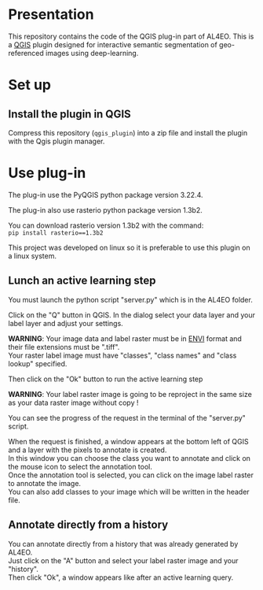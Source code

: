 # Presentation
This repository contains the code of the QGIS plug-in part of AL4EO. This is a
[QGIS](https://www.qgis.org/en/site/) plugin designed for interactive semantic 
segmentation of geo-referenced images using deep-learning. 

# Set up

## Install the plugin in QGIS
Compress this repository (`qgis_plugin`) into a zip file and install the plugin with the Qgis plugin manager.

# Use plug-in
The plug-in use the PyQGIS python package version 3.22.4.

The plug-in also use rasterio python package version 1.3b2.

You can download rasterio version 1.3b2 with the command:  
```pip install rasterio==1.3b2```

This project was developed on linux so it is preferable to use this plugin on a linux system.

## Lunch an active learning step
You must launch the python script "server.py" which is in the AL4EO folder.

Click on the "Q" button in QGIS. 
In the dialog select your data layer and your label layer and adjust your settings.

<strong>WARNING</strong>: Your image data and label raster must be in [ENVI](https://www.l3harrisgeospatial.com/docs/enviimagefiles.html#:~:text=The%20ENVI%20image%20format%20is,an%20accompanying%20ASCII%20header%20file.) format
and their file extensions must be ".tiff".  
Your raster label image must have "classes", "class names" and "class lookup" specified.

Then click on the "Ok" button to run the active learning step 

<strong>WARNING</strong>: Your label raster image is going to be reproject in the same size as your data raster image
without copy ! 

You can see the progress of the request in the terminal of the "server.py" script.

When the request is finished, a window appears at the bottom left of QGIS and a layer with the pixels to annotate is created.  
In this window you can choose the class you want to annotate and click on the mouse icon to select the annotation tool.    
Once the annotation tool is selected, you can click on the image label raster to annotate the image.    
You can also add classes to your image which will be written in the header file.

## Annotate directly from a history

You can annotate directly from a history that was already generated by AL4EO.  
Just click on the "A" button and select your label raster image and your "history".  
Then click "Ok", a window appears like after an active learning query.
  






